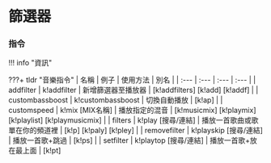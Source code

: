 # 篩選器
### 指令

!!! info "資訊"

???+ tldr "音樂指令"
	| 名稱 | 例子 | 使用方法 | 別名 |
	| :--- | :--- | :--- | :--- |
	| addfilter | k!addfilter | 新增篩選器至播放器 | [k!addfilters] [k!add] [k!addf] |
	| custombassboost | k!custombassboost | 切換自動播放 | [k!ap] |
	| customspeed | k!mix [MIX名稱] | 播放指定的混音 | [k!musicmix] [k!playmix] [k!playlist] [k!playmusicmix] |
	| filters | k!play [搜尋/連結] | 播放一首歌曲或歌單在你的頻道裡 | [k!p] [k!paly] [k!pley] |
	| removefilter | k!playskip [搜尋/連結] | 播放一首歌+跳過 | [k!ps] |
	| setfilter | k!playtop [搜尋/連結] | 播放一首歌+放在最上面 | [k!pt]